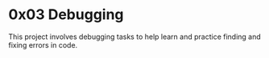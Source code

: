 # 0x03 Debugging

This project involves debugging tasks to help learn and practice finding and fixing errors in code.
